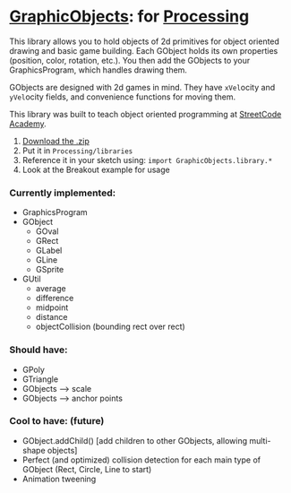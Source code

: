 # [GraphicObjects](https://github.com/lukefwilson/GraphicObjects/raw/master/distribution/GraphicObjects-1/download/GraphicObjects.zip): for [Processing](https://www.processing.org)
This library allows you to hold objects of 2d primitives for object oriented drawing and basic game building. Each GObject holds its own properties (position, color, rotation, etc.). You then add the GObjects to your GraphicsProgram, which handles drawing them.

GObjects are designed with 2d games in mind. They have `xVel`ocity and `yVel`ocity fields, and convenience functions for moving them.

This library was built to teach object oriented programming at [StreetCode Academy](http://www.liveinpeace.org/streetcode-academy/). 


1. [Download the .zip](https://github.com/lukefwilson/GraphicObjects/raw/master/distribution/GraphicObjects-1/download/GraphicObjects.zip)
2. Put it in `Processing/libraries`
3. Reference it in your sketch using: `import GraphicObjects.library.*`
4. Look at the Breakout example for usage

### Currently implemented:
- GraphicsProgram
- GObject
  - GOval
  - GRect
  - GLabel
  - GLine
  - GSprite
- GUtil
  - average
  - difference
  - midpoint
  - distance
  - objectCollision (bounding rect over rect)

### Should have:
- GPoly
- GTriangle
- GObjects --> scale
- GObjects --> anchor points

### Cool to have: (future)
- GObject.addChild() [add children to other GObjects, allowing multi-shape objects]
- Perfect (and optimized) collision detection for each main type of GObject (Rect, Circle, Line to start)
- Animation tweening

